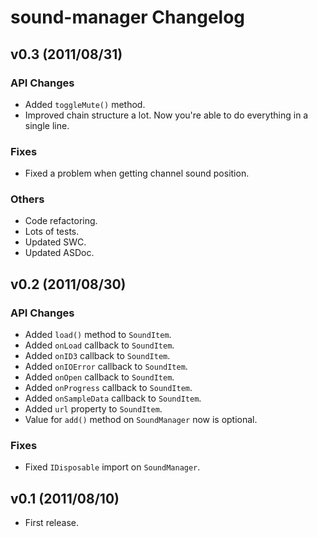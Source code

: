 # sound-manager Changelog #



## v0.3 (2011/08/31) ##

### API Changes ###

 - Added `toggleMute()` method.
 - Improved chain structure a lot. Now you're able to do everything in a single line.

### Fixes ###

 - Fixed a problem when getting channel sound position.

### Others ###

 - Code refactoring.
 - Lots of tests.
 - Updated SWC.
 - Updated ASDoc.


## v0.2 (2011/08/30) ##

### API Changes ###

 - Added `load()` method to `SoundItem`.
 - Added `onLoad` callback to `SoundItem`.
 - Added `onID3` callback to `SoundItem`.
 - Added `onIOError` callback to `SoundItem`.
 - Added `onOpen` callback to `SoundItem`.
 - Added `onProgress` callback to `SoundItem`.
 - Added `onSampleData` callback to `SoundItem`.
 - Added `url` property to `SoundItem`.
 - Value for `add()` method on `SoundManager` now is optional.

### Fixes ###

 - Fixed `IDisposable` import on `SoundManager`.



## v0.1 (2011/08/10) ##

 - First release.